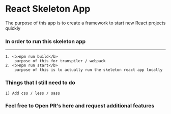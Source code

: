 # React Skeleton App


<p>The purpose of this app is to create a framework to start new React projects quickly</p>


### In order to run this skeleton app
---
    1. <b>npm run build</b>
        purpose of this for transpiler / webpack
    2. <b>npm run start</b>
        purpose of this is to actually run the skeleton react app locally

### Things that I still need to do
    1) Add css / less / sass


### Feel free to Open PR's here and request additional features
